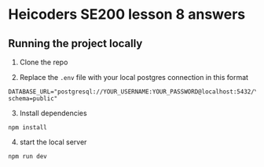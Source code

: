 # Heicoders SE200 lesson 8 answers

## Running the project locally

1. Clone the repo

2. Replace the `.env` file with your local postgres connection in this format

```
DATABASE_URL="postgresql://YOUR_USERNAME:YOUR_PASSWORD@localhost:5432/YOUR_DATABASE_NAME?schema=public"
```

3. Install dependencies

```
npm install
```

4. start the local server

```
npm run dev
```
